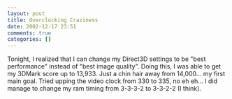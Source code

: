 ```yaml
---
layout: post
title: Overclocking Craziness
date: 2002-12-17 23:51
comments: true
categories: []
---
```

Tonight, I realized that I can change my Direct3D settings to be "best performance" instead of "best image quality". Doing this, I was able to get my 3DMark score up to 13,933. Just a chin hair away from 14,000... my first main goal. Tried upping the video clock from 330 to 335, no eh eh... I did manage to change my ram timing from 3-3-3-2 to 3-3-2-2 (I think).
